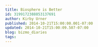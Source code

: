 ```yaml
---
title: Biosphere is Better
id: 3199172388853137691
author: Kirby Urner
published: 2014-10-21T15:00:00.001-07:00
updated: 2014-10-21T15:00:09.507-07:00
blog: bizmo_diaries
tags: 
---
```



